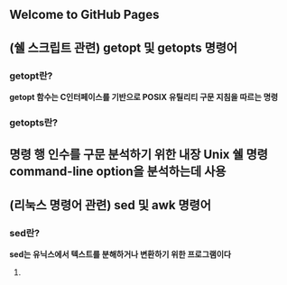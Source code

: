 ## Welcome to GitHub Pages

## (쉘 스크립트 관련) getopt 및 getopts 명령어
### getopt란?
**getopt 함수는 C인터페이스를 기반으로 POSIX 유틸리티 구문 지침을 따르는 명령**
### getopts란?
**명령 행 인수를 구문 분석하기 위한 내장 Unix 쉘 명령**
**command-line option을 분석하는데 사용**
---
## (리눅스 명령어 관련) sed 및 awk 명령어
### sed란?
**sed는 유닉스에서 텍스트를 분해하거나 변환하기 위한 프로그램이다**

1) 
